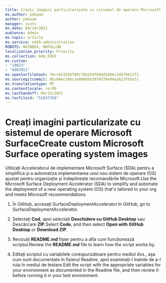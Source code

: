 ```yaml
---
title: Creați imagini particularizate cu sistemul de operare Microsoft Surface
ms.author: pebaum
author: pebaum
manager: scotv
ms.date: 04/14/2021
audience: Admin
ms.topic: article
ms.service: o365-administration
ROBOTS: NOINDEX, NOFOLLOW
localization_priority: Priority
ms.collection: Adm_O365
ms.custom:
- "10023"
- "9003951"
ms.openlocfilehash: f6cc65325b789178bd39fb0dd1896c3d5f0412f1
ms.sourcegitcommit: 8bc60ec34bc1e40685e3976576e04a2623f63a7c
ms.translationtype: MT
ms.contentlocale: ro-RO
ms.lasthandoff: 04/15/2021
ms.locfileid: "51837358"
---
```

# <a name="create-custom-microsoft-surface-operating-system-images"></a><span data-ttu-id="fa101-102">Creați imagini particularizate cu sistemul de operare Microsoft Surface</span><span class="sxs-lookup"><span data-stu-id="fa101-102">Create custom Microsoft Surface operating system images</span></span>

<span data-ttu-id="fa101-103">Utilizați Acceleratorul de implementare Microsoft Surface (SDA) pentru a simplifica și a automatiza implementarea unui nou sistem de operare (OS) ajustat pentru organizație și îndeplinește recomandările Microsoft.</span><span class="sxs-lookup"><span data-stu-id="fa101-103">Use the Microsoft Surface Deployment Accelerator (SDA) to simplify and automate the deployment of a new operating system (OS) that's tailored to your org and meets Microsoft recommendations.</span></span>

1. <span data-ttu-id="fa101-104">În GitHub, accesați SurfaceDeploymentAccelerator.</span><span class="sxs-lookup"><span data-stu-id="fa101-104">In GitHub, go to SurfaceDeploymentAccelerator.</span></span>

1. <span data-ttu-id="fa101-105">Selectați **Cod**, apoi selectați **Deschidere cu GitHub Desktop** sau Descărcare **ZIP**.</span><span class="sxs-lookup"><span data-stu-id="fa101-105">Select **Code**, and then select **Open with GitHub Desktop** or **Download ZIP**.</span></span>

1. <span data-ttu-id="fa101-106">Revizuiți **README.md** fișier pentru a afla cum funcționează scriptul.</span><span class="sxs-lookup"><span data-stu-id="fa101-106">Review the **README.md** file to learn how the script works by.</span></span>

1. <span data-ttu-id="fa101-107">Editați scriptul cu variabilele corespunzătoare pentru mediul dvs., așa cum sunt documentate în fișierul Readme, apoi examinați-l înainte de a-l rula în mediul de testare.</span><span class="sxs-lookup"><span data-stu-id="fa101-107">Edit the script with the appropriate variables for your environment as documented in the Readme file, and then review it before running it in your test environment.</span></span>
